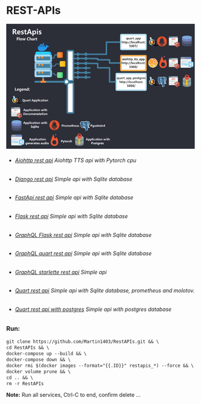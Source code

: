 REST-APIs
=========
![](edrawmax.png)

- ###### [Aiohttp rest api](https://github.com/Martin1403/RestAPIs/tree/master/aiohttp_tts_app) Aiohttp TTS api with Pytorch cpu
- ###### [Django rest api](https://github.com/Martin1403/RestAPIs/tree/master/django_app) Simple api with Sqlite database
- ###### [FastApi rest api](https://github.com/Martin1403/RestAPIs/tree/master/fastapi_app) Simple api with Sqlite database
- ###### [Flask rest api](https://github.com/Martin1403/RestAPIs/tree/master/flask_app) Simple api with Sqlite database
- ###### [GraphQL Flask rest api](https://github.com/Martin1403/RestAPIs/tree/master/graphql_flask_app) Simple api with Sqlite database
- ###### [GraphQL quart rest api](https://github.com/Martin1403/RestAPIs/tree/master/graphql_quart_app) Simple api with Sqlite database
- ###### [GraphQL starlette rest api](https://github.com/Martin1403/RestAPIs/tree/master/graphql_starlette_app) Simple api
- ###### [Quart rest api](https://github.com/Martin1403/RestAPIs/tree/master/quart_app) Simple api with Sqlite database, prometheus and molotov.
- ###### [Quart rest api with postgres](https://github.com/Martin1403/RestAPIs/tree/master/quart_postgres_app) Simple api with postgres database


### Run:
```
git clone https://github.com/Martin1403/RestAPIs.git && \
cd RestAPIs && \
docker-compose up --build && \
docker-compose down && \
docker rmi $(docker images --format="{{.ID}}" restapis_*) --force && \
docker volume prune && \
cd .. && \
rm -r RestAPIs
```

**Note:**
Run all services, Ctrl-C to end, confirm delete ...
